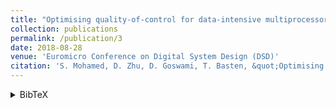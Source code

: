 ```yaml
---
title: "Optimising quality-of-control for data-intensive multiprocessor image-based control systems considering workload variations"
collection: publications
permalink: /publication/3
date: 2018-08-28
venue: 'Euromicro Conference on Digital System Design (DSD)'
citation: 'S. Mohamed, D. Zhu, D. Goswami, T. Basten, &quot;Optimising quality-of-control for data-intensive multiprocessor image-based control systems considering workload variations,&quot; in <i>21st Euromicro Conference on Digital System Design (DSD)</i>, 2018, pp. 320-327. <a href="https://pure.tue.nl/ws/portalfiles/portal/145692692/PID5432947.pdf">[pdf]</a> <a href="https://sajid-mohamed.github.io/files/SPADe_DSD2018v2.pptx">[slides]</a>'
---
```

<details><summary>BibTeX</summary>
<p>
@inproceedings{mohamed2018optimising,<br/>
  title={Optimising quality-of-control for data-intensive multiprocessor image-based control systems considering workload variations},<br/>
  author={Mohamed, Sajid and Zhu, Diqing and Goswami, Dip and Basten, Twan},<br/>
  booktitle={21st Euromicro Conference on Digital System Design (DSD)},<br/>
  pages={320--327},<br/>
  year={2018}<br/>
}
</p>
</details>
